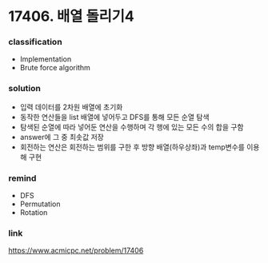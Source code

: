 # 17406. 배열 돌리기4

### classification
* Implementation
* Brute force algorithm

### solution
* 입력 데이터를 2차원 배열에 초기화
* 동작한 연산들을 list 배열에 넣어두고 DFS를 통해 모든 순열 탐색
* 탐색된 순열에 따라 넣어둔 연산을 수행하며 각 행에 있는 모든 수의 합을 구함
* answer에 그 중 최솟값 저장
* 회전하는 연산은 회전하는 범위를 구한 후 방향 배열(하우상좌)과 temp변수를 이용해 구현

### remind
* DFS
* Permutation
* Rotation

### link
https://www.acmicpc.net/problem/17406